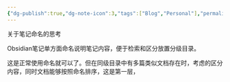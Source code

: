 ```yaml
---
{"dg-publish":true,"dg-note-icon":3,"tags":["Blog","Personal"],"permalink":"/🌑Journal_手札/严选/Obsidian/Obsidian笔记命名/","dgPassFrontmatter":true,"noteIcon":3,"created":"2024-09-17T15:24:21.545+08:00","updated":"2024-09-17T17:03:19.079+08:00"}
---
```


关于笔记命名的思考

Obsidian笔记单方面命名说明笔记内容，便于检索和区分放置分级目录。

这是正常使用命名就可以了。但在同级目录中有多篇类似文档存在时，考虑的区分内容，同时文档能够按照命名排序，这是第一层，


